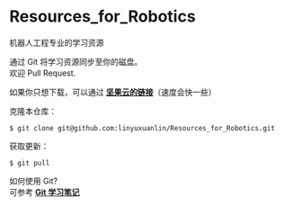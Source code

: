 # Resources_for_Robotics
 机器人工程专业的学习资源

通过 Git 将学习资源同步至你的磁盘。  
欢迎 Pull Request.  

如果你只想下载，可以通过 [**坚果云的链接**](https://www.jianguoyun.com/p/DeVkFX4Q-OOjBxjO_OIC )（速度会快一些）

克隆本仓库：
```
$ git clone git@github.com:linyuxuanlin/Resources_for_Robotics.git
```

获取更新：
```
$ git pull
```
 
如何使用 Git?  
可参考 [**Git 学习笔记**](https://wiki-power.com/#/post/Git&GitHub/Git%E5%AD%A6%E4%B9%A0%E7%AC%94%E8%AE%B0)